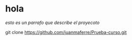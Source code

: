 
# hola
_esto es un parrafo que describe el proyecoto_

git clone https://github.com/juanmaferre/Prueba-curso.git

